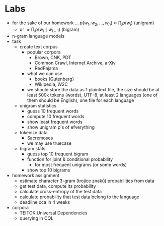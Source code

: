 # Labs

- for the sake of our homework … $p(w_1,w_2,\dots,w_n)\approx \prod_i p(w_i)$ (unigram)
	- or $\approx\prod_i p(w_{i}\mid w_{i-1})$ (bigram)
- n-gram language models
- task
	- create text corpus
		- popular corpora
			- Brown, CNK, PDT
			- Common Crawl, Internet Archive, arXiv
			- RedPajama
		- what we can use
			- books (Gutenberg)
			- Wikipedia, W2C
		- we should store the data as 1 plaintext file, the size should be at least 500k tokens (words), UTF-8, at least 2 languages (one of them should be English), one file for each language
	- unigram statistics
		- guess 10 frequent words
		- compute 10 frequent words
		- show least frequent words
		- show unigram p's of efverything
	- tokenize data
		- Sacremoses
		- we may use truecase
	- bigram stats
		- guess top 10 frequent bigram
		- function for joint & conditional probability
			- for most frequent unigrams (or some words)
		- show top 10 bigrams
- homework assignment
	- estimate character 3-gram (trojice znaků) probabilities from data
	- get test data, compute its probability
	- calculate cross-entropy of the test data
	- calculate probability that test data belong to the language
	- deadline cca in 4 weeks
- corpora
	- TEITOK Universal Dependencies
	- querying in CQL
